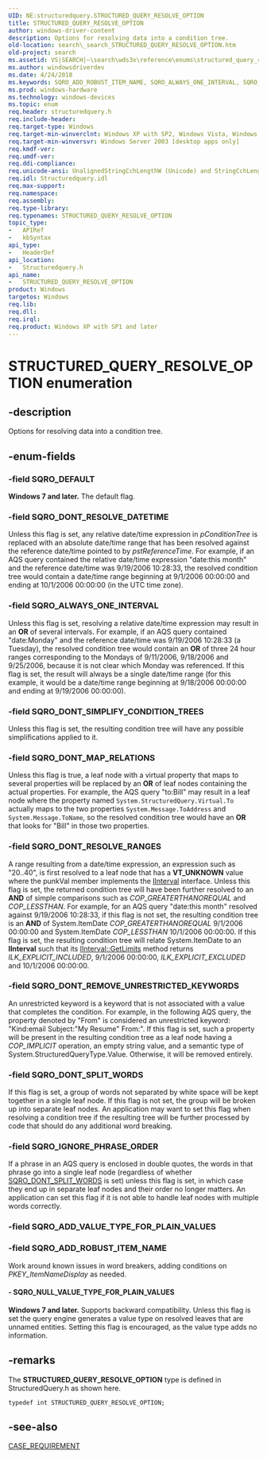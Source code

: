```yaml
---
UID: NE:structuredquery.STRUCTURED_QUERY_RESOLVE_OPTION
title: STRUCTURED_QUERY_RESOLVE_OPTION
author: windows-driver-content
description: Options for resolving data into a condition tree.
old-location: search\_search_STRUCTURED_QUERY_RESOLVE_OPTION.htm
old-project: search
ms.assetid: VS|SEARCH|~\search\wds3x\reference\enums\structured_query_resolve_option.htm
ms.author: windowsdriverdev
ms.date: 4/24/2018
ms.keywords: SQRO_ADD_ROBUST_ITEM_NAME, SQRO_ALWAYS_ONE_INTERVAL, SQRO_DEFAULT, SQRO_DONT_MAP_RELATIONS, SQRO_DONT_REMOVE_UNRESTRICTED_KEYWORDS, SQRO_DONT_RESOLVE_DATETIME, SQRO_DONT_RESOLVE_RANGES, SQRO_DONT_SIMPLIFY_CONDITION_TREES, SQRO_DONT_SPLIT_WORDS, SQRO_IGNORE_PHRASE_ORDER, SQRO_NULL_VALUE_TYPE_FOR_PLAIN_VALUES, STRUCTURED_QUERY_RESOLVE_OPTION, STRUCTURED_QUERY_RESOLVE_OPTION enumeration [search], _search_STRUCTURED_QUERY_RESOLVE_OPTION, search._search_STRUCTURED_QUERY_RESOLVE_OPTION, structuredquery/SQRO_ADD_ROBUST_ITEM_NAME, structuredquery/SQRO_ALWAYS_ONE_INTERVAL, structuredquery/SQRO_DEFAULT, structuredquery/SQRO_DONT_MAP_RELATIONS, structuredquery/SQRO_DONT_REMOVE_UNRESTRICTED_KEYWORDS, structuredquery/SQRO_DONT_RESOLVE_DATETIME, structuredquery/SQRO_DONT_RESOLVE_RANGES, structuredquery/SQRO_DONT_SIMPLIFY_CONDITION_TREES, structuredquery/SQRO_DONT_SPLIT_WORDS, structuredquery/SQRO_IGNORE_PHRASE_ORDER, structuredquery/SQRO_NULL_VALUE_TYPE_FOR_PLAIN_VALUES, structuredquery/STRUCTURED_QUERY_RESOLVE_OPTION
ms.prod: windows-hardware
ms.technology: windows-devices
ms.topic: enum
req.header: structuredquery.h
req.include-header: 
req.target-type: Windows
req.target-min-winverclnt: Windows XP with SP2, Windows Vista, Windows 7 [desktop apps only]
req.target-min-winversvr: Windows Server 2003 [desktop apps only]
req.kmdf-ver: 
req.umdf-ver: 
req.ddi-compliance: 
req.unicode-ansi: UnalignedStringCchLengthW (Unicode) and StringCchLengthA (ANSI)
req.idl: Structuredquery.idl
req.max-support: 
req.namespace: 
req.assembly: 
req.type-library: 
req.typenames: STRUCTURED_QUERY_RESOLVE_OPTION
topic_type:
-	APIRef
-	kbSyntax
api_type:
-	HeaderDef
api_location:
-	Structuredquery.h
api_name:
-	STRUCTURED_QUERY_RESOLVE_OPTION
product: Windows
targetos: Windows
req.lib: 
req.dll: 
req.irql: 
req.product: Windows XP with SP1 and later
---
```


# STRUCTURED_QUERY_RESOLVE_OPTION enumeration


## -description


Options for resolving data into a condition tree.


## -enum-fields




### -field SQRO_DEFAULT

<b>Windows 7 and later.</b> The default flag.


### -field SQRO_DONT_RESOLVE_DATETIME

Unless this flag is set, any relative date/time expression in <i>pConditionTree</i> is replaced with an absolute date/time range that has been resolved against the reference date/time pointed to by <i>pstReferenceTime</i>. For example, if an AQS query contained the relative date/time expression "date:this month" and the reference date/time was 9/19/2006 10:28:33, the resolved condition tree would contain a date/time range beginning at 9/1/2006 00:00:00 and ending at 10/1/2006 00:00:00 (in the UTC time zone).


### -field SQRO_ALWAYS_ONE_INTERVAL

Unless this flag is set, resolving a relative date/time expression may result in an <b>OR</b> of several intervals. For example, if an AQS query contained "date:Monday" and the reference date/time was 9/19/2006 10:28:33 (a Tuesday), the resolved condition tree would contain an <b>OR</b> of three 24 hour ranges corresponding to the Mondays of 9/11/2006, 9/18/2006 and 9/25/2006, because it is not clear which Monday was referenced. If this flag is set, the result will always be a single date/time range (for this example, it would be a date/time range beginning at 9/18/2006 00:00:00 and ending at 9/19/2006 00:00:00).


### -field SQRO_DONT_SIMPLIFY_CONDITION_TREES

Unless this flag is set, the resulting condition tree will have any possible simplifications applied to it.


### -field SQRO_DONT_MAP_RELATIONS

Unless this flag is true, a leaf node with a virtual property that maps to several properties will be replaced by an <b>OR</b> of leaf nodes containing the actual properties. For example, the AQS query "to:Bill" may result in a leaf node where the property named <code>System.StructuredQuery.Virtual.To</code> actually maps to the two properties <code>System.Message.ToAddress</code> and <code>System.Message.ToName</code>, so the resolved condition tree would have an <b>OR</b> that looks for "Bill" in those two properties.


### -field SQRO_DONT_RESOLVE_RANGES

A range resulting from a date/time expression, an expression such as "20..40", is first resolved to a leaf node that has a <b>VT_UNKNOWN</b> value where the punkVal member implements the <a href="https://msdn.microsoft.com/b8a55ff7-cbe0-4f58-ad93-1a26ecf3fd7c">IInterval</a> interface. Unless this flag is set, the returned condition tree will have been further resolved to an <b>AND</b> of simple comparisons such as <i>COP_GREATERTHANOREQUAL</i> and <i>COP_LESSTHAN</i>. For example, for an AQS query "date:this month" resolved against 9/19/2006 10:28:33, if this flag is not set, the resulting condition tree is an <b>AND</b> of System.ItemDate <i>COP_GREATERTHANOREQUAL</i> 9/1/2006 00:00:00 and System.ItemDate <i>COP_LESSTHAN</i> 10/1/2006 00:00:00. If this flag is set, the resulting condition tree will relate System.ItemDate to an <b>IInterval</b> such that its <a href="https://msdn.microsoft.com/631f3ec2-cf8f-4c20-8933-c83bac4b3d58">IInterval::GetLimits</a> method returns <i>ILK_EXPLICIT_INCLUDED</i>, 9/1/2006 00:00:00, <i>ILK_EXPLICIT_EXCLUDED</i> and 10/1/2006 00:00:00.


### -field SQRO_DONT_REMOVE_UNRESTRICTED_KEYWORDS

An unrestricted keyword is a keyword that is not associated with a value that completes the condition. For example, in the following AQS query, the property denoted by "From" is considered an unrestricted keyword: "Kind:email Subject:"My Resume" From:". If this flag is set, such a property will be present in the resulting condition tree as a leaf node having a <i>COP_IMPLICIT</i> operation, an empty string value, and a semantic type of System.StructuredQueryType.Value. Otherwise, it will be removed entirely.


### -field SQRO_DONT_SPLIT_WORDS

If this flag is set, a group of words not separated by white space will be kept together in a single leaf node. If this flag is not set, the group will be broken up into separate leaf nodes. An application may want to set this flag when resolving a condition tree if the resulting tree will be further processed by code that should do any additional word breaking.


### -field SQRO_IGNORE_PHRASE_ORDER

If a phrase in an AQS query is enclosed in double quotes, the words in that phrase go into a single leaf node (regardless of whether <a href="https://msdn.microsoft.com/5eec3f58-745a-4e84-adaa-a88ae3621a6a">SQRO_DONT_SPLIT_WORDS</a> is set) unless this flag is set, in which case they end up in separate leaf nodes and their order no longer matters. An application can set this flag if it is not able to handle leaf nodes with multiple words correctly.


### -field SQRO_ADD_VALUE_TYPE_FOR_PLAIN_VALUES


### -field SQRO_ADD_ROBUST_ITEM_NAME

Work around known issues in word breakers, adding conditions on <i>PKEY_ItemNameDisplay</i> as needed.


#### - SQRO_NULL_VALUE_TYPE_FOR_PLAIN_VALUES

<b>Windows 7 and later.</b> Supports backward compatibility. Unless this flag is set the query engine generates a value type on resolved leaves that are unnamed entities. Setting this flag is encouraged, as the value type adds no information.


## -remarks



The <b>STRUCTURED_QUERY_RESOLVE_OPTION</b> type is defined in StructuredQuery.h as shown here.

            

<pre class="syntax" xml:space="preserve"><code>typedef int STRUCTURED_QUERY_RESOLVE_OPTION;</code></pre>



## -see-also




<a href="https://msdn.microsoft.com/24b06269-ae03-4c98-b208-7ba6b29ad65c">CASE_REQUIREMENT</a>
 

 

